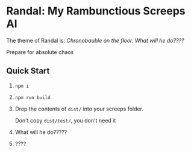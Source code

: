 # Randal: My Rambunctious Screeps AI

The theme of Randal is: *Chronobauble on the floor. What will he do????*


Prepare for absolute chaos

## Quick Start

1. `npm i`

2. `npm run build`

3. Drop the contents of `dist/` into your screeps folder.

   Don't copy `dist/test/`, you don't need it

4. What will he do?????

5. ????

